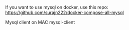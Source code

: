 If you want to use mysql on docker, use this repo:
https://github.com/surajn222/docker-compose-all-mysql

Mysql client on MAC
mysql-client